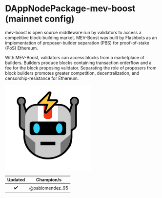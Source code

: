# DAppNodePackage-mev-boost (mainnet config)

mev-boost is open source middleware run by validators to access a competitive block-building market. MEV-Boost was built by Flashbots as an implementation of proposer-builder separation (PBS) for proof-of-stake (PoS) Ethereum.

With MEV-Boost, validators can access blocks from a marketplace of builders. Builders produce blocks containing transaction orderflow and a fee for the block proposing validator. Separating the role of proposers from block builders promotes greater competition, decentralization, and censorship-resistance for Ethereum. 

![avatar](avatar-default.png)

|      Updated       |   Champion/s    |
| :----------------: | :-------------: |
| :heavy_check_mark: | @pablomendez_95 |
